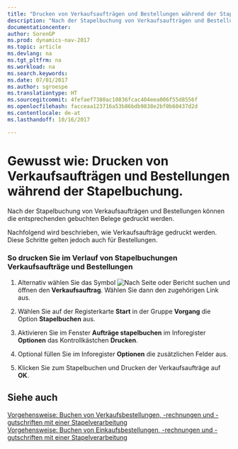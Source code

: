 ```yaml
---
title: "Drucken von Verkaufsaufträgen und Bestellungen während der Stapelbuchung"
description: "Nach der Stapelbuchung von Verkaufsaufträgen und Bestellungen können die entsprechenden gebuchten Belege gedruckt werden."
documentationcenter: 
author: SorenGP
ms.prod: dynamics-nav-2017
ms.topic: article
ms.devlang: na
ms.tgt_pltfrm: na
ms.workload: na
ms.search.keywords: 
ms.date: 07/01/2017
ms.author: sgroespe
ms.translationtype: HT
ms.sourcegitcommit: 4fefaef7380ac10836fcac404eea006f55d8556f
ms.openlocfilehash: facceaa123716a53b86bdb9838e2bf0b60437d2d
ms.contentlocale: de-at
ms.lasthandoff: 10/16/2017

---
```

# <a name="how-to-print-sales-and-purchase-orders-during-batch-posting"></a>Gewusst wie: Drucken von Verkaufsaufträgen und Bestellungen während der Stapelbuchung.
Nach der Stapelbuchung von Verkaufsaufträgen und Bestellungen können die entsprechenden gebuchten Belege gedruckt werden.  
  
 Nachfolgend wird beschrieben, wie Verkaufsaufträge gedruckt werden. Diese Schritte gelten jedoch auch für Bestellungen.  
  
### <a name="to-print-sales-and-purchase-orders-during-batch-posting"></a>So drucken Sie im Verlauf von Stapelbuchungen Verkaufsaufträge und Bestellungen  
  
1.  Alternativ wählen Sie das Symbol ![Nach Seite oder Bericht suchen](media/ui-search/search_small.png "Nach Seite oder Bericht suchen") und öffnen den **Verkaufsauftrag**. Wählen Sie dann den zugehörigen Link aus.  
  
2.  Wählen Sie auf der Registerkarte **Start** in der Gruppe **Vorgang** die Option **Stapelbuchen** aus.  
  
3.  Aktivieren Sie im Fenster **Aufträge stapelbuchen** im Inforegister **Optionen** das Kontrollkästchen **Drucken**.  
  
4.  Optional füllen Sie im Inforegister **Optionen** die zusätzlichen Felder aus.  
  
5.  Klicken Sie zum Stapelbuchen und Drucken der Verkaufsaufträge auf **OK**.  
  
## <a name="see-also"></a>Siehe auch  
 [Vorgehensweise: Buchen von Verkaufsbestellungen, -rechnungen und -gutschriften mit einer Stapelverarbeitung](how-to-batch-post-sales-orders-invoices-and-credit-memos.md)   
 [Vorgehensweise: Buchen von Einkaufsbestellungen, -rechnungen und -gutschriften mit einer Stapelverarbeitung](how-to-batch-post-purchase-orders-invoices-and-credit-memos.md)
